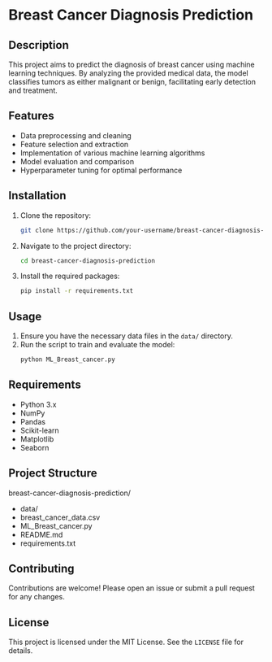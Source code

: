 # Breast Cancer Diagnosis Prediction

## Description

This project aims to predict the diagnosis of breast cancer using machine learning techniques. By analyzing the provided medical data, the model classifies tumors as either malignant or benign, facilitating early detection and treatment.

## Features

- Data preprocessing and cleaning
- Feature selection and extraction
- Implementation of various machine learning algorithms
- Model evaluation and comparison
- Hyperparameter tuning for optimal performance

## Installation

1. Clone the repository:
    ```bash
    git clone https://github.com/your-username/breast-cancer-diagnosis-prediction.git
    ```
2. Navigate to the project directory:
    ```bash
    cd breast-cancer-diagnosis-prediction
    ```
3. Install the required packages:
    ```bash
    pip install -r requirements.txt
    ```

## Usage

1. Ensure you have the necessary data files in the `data/` directory.
2. Run the script to train and evaluate the model:
    ```bash
    python ML_Breast_cancer.py
    ```

## Requirements

- Python 3.x
- NumPy
- Pandas
- Scikit-learn
- Matplotlib
- Seaborn

## Project Structure

breast-cancer-diagnosis-prediction/
- data/
- breast_cancer_data.csv
- ML_Breast_cancer.py
- README.md
- requirements.txt


## Contributing

Contributions are welcome! Please open an issue or submit a pull request for any changes.

## License

This project is licensed under the MIT License. See the `LICENSE` file for details.
